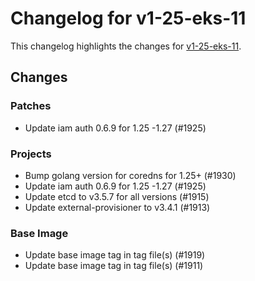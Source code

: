 # Changelog for v1-25-eks-11

This changelog highlights the changes for [v1-25-eks-11](https://github.com/aws/eks-distro/tree/v1-25-eks-11).

## Changes

### Patches
* Update iam auth 0.6.9 for 1.25 -1.27 (#1925)

### Projects
* Bump golang version for coredns for 1.25+ (#1930)
* Update iam auth 0.6.9 for 1.25 -1.27 (#1925)
* Update etcd to v3.5.7 for all versions (#1915)
* Update external-provisioner to v3.4.1 (#1913)

### Base Image
* Update base image tag in tag file(s) (#1919)
* Update base image tag in tag file(s) (#1911)
